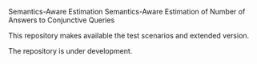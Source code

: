 Semantics-Aware Estimation Semantics-Aware Estimation of Number of Answers to Conjunctive Queries

This repository makes available the test scenarios and extended version.

The repository is under development.
